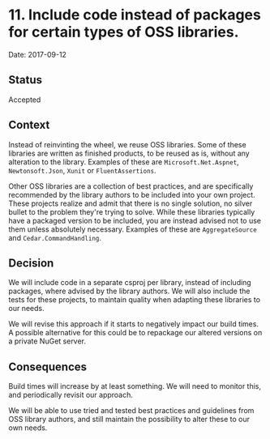 # 11. Include code instead of packages for certain types of OSS libraries.

Date: 2017-09-12

## Status

Accepted

## Context

Instead of reinvinting the wheel, we reuse OSS libraries. Some of these libraries are written as finished products, to be reused as is, without any alteration to the library. Examples of these are `Microsoft.Net.Aspnet`, `Newtonsoft.Json`, `Xunit` or `FluentAssertions`.

Other OSS libraries are a collection of best practices, and are specifically recommended by the library authors to be included into your own project. These projects realize and admit that there is no single solution, no silver bullet to the problem they're trying to solve. While these libraries typically have a packaged version to be included, you are instead advised not to use them unless absolutely necessary. Examples of these are `AggregateSource` and `Cedar.CommandHandling`.

## Decision

We will include code in a separate csproj per library, instead of including packages, where advised by the library authors.
We will also include the tests for these projects, to maintain quality when adapting these libraries to our needs.

We will revise this approach if it starts to negatively impact our build times. A possible alternative for this could be to repackage our altered versions on a private NuGet server.

## Consequences

Build times will increase by at least something. We will need to monitor this, and periodically revisit our approach.

We will be able to use tried and tested best practices and guidelines from OSS library authors, and still maintain the possibility to alter these to our own needs.
